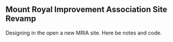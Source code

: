 ## Mount Royal Improvement Association Site Revamp

Designing in the open a new MRIA site. Here be notes and code.

